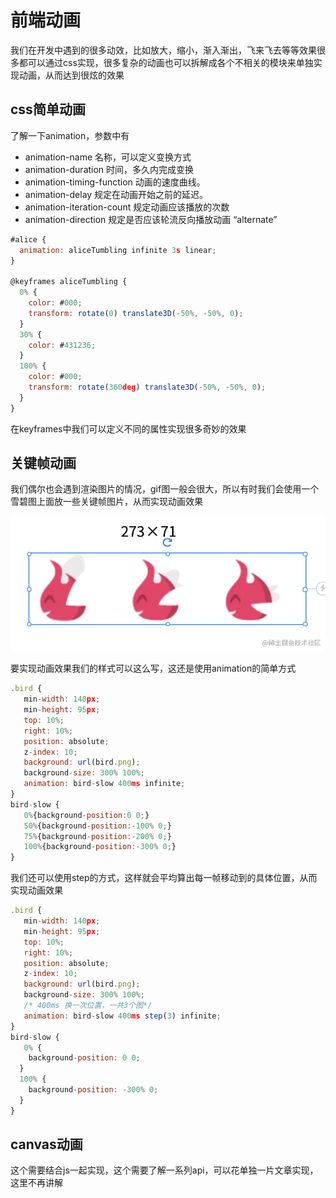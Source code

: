 # 前端动画

我们在开发中遇到的很多动效，比如放大，缩小，渐入渐出，飞来飞去等等效果很多都可以通过css实现，很多复杂的动画也可以拆解成各个不相关的模块来单独实现动画，从而达到很炫的效果

## css简单动画

了解一下animation，参数中有

- animation-name 名称，可以定义变换方式
- animation-duration 时间，多久内完成变换
- animation-timing-function 动画的速度曲线。
- animation-delay 规定在动画开始之前的延迟。
- animation-iteration-count 规定动画应该播放的次数
- animation-direction 规定是否应该轮流反向播放动画 “alternate”

```js
#alice {
  animation: aliceTumbling infinite 3s linear;
}

@keyframes aliceTumbling {
  0% {
    color: #000;
    transform: rotate(0) translate3D(-50%, -50%, 0);
  }
  30% {
    color: #431236;
  }
  100% {
    color: #000;
    transform: rotate(360deg) translate3D(-50%, -50%, 0);
  }
}
```

在keyframes中我们可以定义不同的属性实现很多奇妙的效果

## 关键帧动画

我们偶尔也会遇到渲染图片的情况，gif图一般会很大，所以有时我们会使用一个雪碧图上面放一些关键帧图片，从而实现动画效果

![关键帧](./帧动画.png)

要实现动画效果我们的样式可以这么写，这还是使用animation的简单方式

```js
.bird {
   min-width: 140px;
   min-height: 95px;
   top: 10%;
   right: 10%;
   position: absolute;
   z-index: 10;
   background: url(bird.png);
   background-size: 300% 100%;
   animation: bird-slow 400ms infinite;
}
bird-slow {
   0%{background-position:0 0;}
   50%{background-position:-100% 0;}
   75%{background-position:-200% 0;}
   100%{background-position:-300% 0;}
}
```

我们还可以使用step的方式，这样就会平均算出每一帧移动到的具体位置，从而实现动画效果

```js
.bird {
   min-width: 140px;
   min-height: 95px;
   top: 10%;
   right: 10%;
   position: absolute;
   z-index: 10;
   background: url(bird.png);
   background-size: 300% 100%;
   /* 400ms 换一次位置，一共3个图*/
   animation: bird-slow 400ms step(3) infinite;
}
bird-slow {
   0% {
    background-position: 0 0;
  }
  100% {
    background-position: -300% 0;
  }
}
```

## canvas动画

这个需要结合js一起实现，这个需要了解一系列api，可以花单独一片文章实现，这里不再讲解
